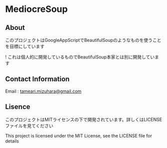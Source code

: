 # MediocreSoup

## About
このプロジェクトはGoogleAppScriptでBeautifulSoupのようなものを使うことを目標にしています

! これは個人的に開発しているものでBeautifulSoup本家とは別に開発しています

## Contact Information
Email : tameari.mizuhara@gmail.com

## Lisence
このプロジェクトはMITライセンスの下で開発されています。詳しくはLICENSEファイルを見てください

This project is licensed under the MIT License, see the LICENSE file for details